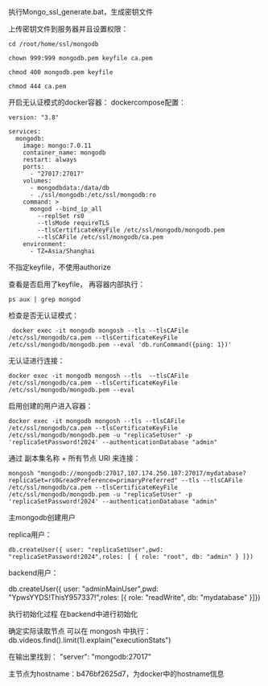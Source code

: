 执行Mongo_ssl_generate.bat，生成密钥文件

上传密钥文件到服务器并且设置权限：

    cd /root/home/ssl/mongodb
    
    chown 999:999 mongodb.pem keyfile ca.pem
    
    chmod 400 mongodb.pem keyfile
    
    chmod 444 ca.pem

开启无认证模式的docker容器：
dockercompose配置：

    version: "3.8"
    
    services:
      mongodb:
        image: mongo:7.0.11
        container_name: mongodb
        restart: always
        ports:
          - "27017:27017"
        volumes:
          - mongodbdata:/data/db
          - ./ssl/mongodb:/etc/ssl/mongodb:ro
        command: >
          mongod --bind_ip_all
            --replSet rs0
            --tlsMode requireTLS
            --tlsCertificateKeyFile /etc/ssl/mongodb/mongodb.pem
            --tlsCAFile /etc/ssl/mongodb/ca.pem
        environment:
          - TZ=Asia/Shanghai


不指定keyfile，不使用authorize


查看是否启用了keyfile，
再容器内部执行：

    ps aux | grep mongod


检查是否无认证模式：

     docker exec -it mongodb mongosh --tls --tlsCAFile /etc/ssl/mongodb/ca.pem --tlsCertificateKeyFile /etc/ssl/mongodb/mongodb.pem --eval 'db.runCommand({ping: 1})'

无认证进行连接：

    docker exec -it mongodb mongosh --tls  --tlsCAFile /etc/ssl/mongodb/ca.pem --tlsCertificateKeyFile /etc/ssl/mongodb/mongodb.pem --eval


启用创建的用户进入容器：

    docker exec -it mongodb mongosh --tls --tlsCAFile /etc/ssl/mongodb/ca.pem --tlsCertificateKeyFile /etc/ssl/mongodb/mongodb.pem -u "replicaSetUser" -p 'replicaSetPassword!2024' --authenticationDatabase "admin"

通过 副本集名称 + 所有节点 URI 来连接：

    mongosh "mongodb://mongodb:27017,107.174.250.107:27017/mydatabase?replicaSet=rs0&readPreference=primaryPreferred" --tls --tlsCAFile /etc/ssl/mongodb/ca.pem --tlsCertificateKeyFile /etc/ssl/mongodb/mongodb.pem -u "replicaSetUser" -p 'replicaSetPassword!2024' --authenticationDatabase "admin"


主mongodb创建用户

replica用户：

    db.createUser({ user: "replicaSetUser",pwd: "replicaSetPassword!2024",roles: [ { role: "root", db: "admin" } ]})
backend用户：

db.createUser({ user: "adminMainUser",pwd: "YpwsYYDS!ThisY957337!",roles: [{ role: "readWrite", db: "mydatabase" }]})


执行初始化过程
在backend中进行初始化

确定实际读取节点
可以在 mongosh 中执行：
db.videos.find().limit(1).explain("executionStats")

在输出里找到：
"server": "mongodb:27017"


主节点为hostname：b476bf2625d7，为docker中的hostname信息





<!--stackedit_data:
eyJoaXN0b3J5IjpbLTE4NDk0MTMyNF19
-->